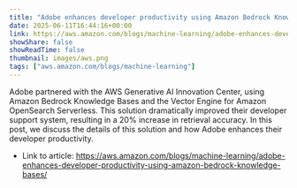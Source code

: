 ```yaml
---
title: "Adobe enhances developer productivity using Amazon Bedrock Knowledge Bases"
date: 2025-06-11T16:44:16+00:00
link: https://aws.amazon.com/blogs/machine-learning/adobe-enhances-developer-productivity-using-amazon-bedrock-knowledge-bases/
showShare: false
showReadTime: false
thumbnail: images/aws.png
tags: ["aws.amazon.com/blogs/machine-learning"]
---
```

Adobe partnered with the AWS Generative AI Innovation Center, using Amazon Bedrock Knowledge Bases and the Vector Engine for Amazon OpenSearch Serverless. This solution dramatically improved their developer support system, resulting in a 20% increase in retrieval accuracy. In this post, we discuss the details of this solution and how Adobe enhances their developer productivity.

- Link to article: https://aws.amazon.com/blogs/machine-learning/adobe-enhances-developer-productivity-using-amazon-bedrock-knowledge-bases/